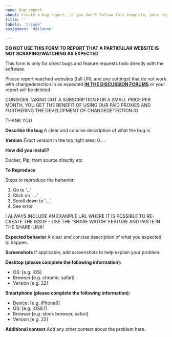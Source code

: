 ```yaml
---
name: Bug report
about: Create a bug report, if you don't follow this template, your report will be DELETED
title: ''
labels: 'triage'
assignees: 'dgtlmoon'

---
```


**DO NOT USE THIS FORM TO REPORT THAT A PARTICULAR WEBSITE IS NOT SCRAPING/WATCHING AS EXPECTED**

This form is only for direct bugs and feature requests todo directly with the software.

Please report watched websites (full URL and _any_ settings) that do not work with changedetection.io as expected [**IN THE DISCUSSION FORUMS**](https://github.com/sneaker-dev/changedetection.io/discussions) or your report will be deleted

CONSIDER TAKING OUT A SUBSCRIPTION FOR A SMALL PRICE PER MONTH, YOU GET THE BENEFIT OF USING OUR PAID PROXIES AND FURTHERING THE DEVELOPMENT OF CHANGEDETECTION.IO

THANK YOU





**Describe the bug**
A clear and concise description of what the bug is.

**Version**
*Exact version* in the top right area: 0....

**How did you install?**

Docker, Pip, from source directly etc

**To Reproduce**

Steps to reproduce the behavior:
1. Go to '...'
2. Click on '....'
3. Scroll down to '....'
4. See error

! ALWAYS INCLUDE AN EXAMPLE URL WHERE IT IS POSSIBLE TO RE-CREATE THE ISSUE - USE THE 'SHARE WATCH' FEATURE AND PASTE IN THE SHARE-LINK!

**Expected behavior**
A clear and concise description of what you expected to happen.

**Screenshots**
If applicable, add screenshots to help explain your problem.

**Desktop (please complete the following information):**
 - OS: [e.g. iOS] 
 - Browser [e.g. chrome, safari]
 - Version [e.g. 22]

**Smartphone (please complete the following information):**
 - Device: [e.g. iPhone6]
 - OS: [e.g. iOS8.1]
 - Browser [e.g. stock browser, safari]
 - Version [e.g. 22]

**Additional context**
Add any other context about the problem here.

